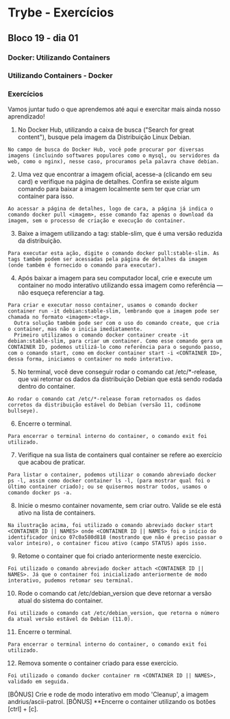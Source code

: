 # Trybe - Exercícios
## Bloco 19 - dia 01
### Docker: Utilizando Containers
### Utilizando Containers - Docker

### Exercícios

Vamos juntar tudo o que aprendemos até aqui e exercitar mais ainda nosso aprendizado!
1. No Docker Hub, utilizando a caixa de busca ("Search for great content"), busque pela imagem da Distribuição Linux Debian.
```
No campo de busca do Docker Hub, você pode procurar por diversas imagens (incluindo softwares populares como o mysql, ou servidores da web, como o nginx), nesse caso, procuramos pela palavra chave debian.
```

2. Uma vez que encontrar a imagem oficial, acesse-a (clicando em seu card) e verifique na página de detalhes. Confira se existe algum comando para baixar a imagem localmente sem ter que criar um container para isso.
```
Ao acessar a página de detalhes, logo de cara, a página já indica o comando docker pull <imagem>, esse comando faz apenas o download da imagem, sem o processo de criação e execução do container.
```

3. Baixe a imagem utilizando a tag: stable-slim, que é uma versão reduzida da distribuição.
```
Para executar esta ação, digite o comando docker pull:stable-slim. As tags também podem ser acessadas pela página de detalhes da imagem (onde também é fornecido o comando para executar).
```

4. Após baixar a imagem para seu computador local, crie e execute um container no modo interativo utilizando essa imagem como referência — não esqueça referenciar a tag.
```
Para criar e executar nosso container, usamos o comando docker container run -it debian:stable-slim, lembrando que a imagem pode ser chamada no formato <imagem>:<tag>.
  Outra solução também pode ser com o uso do comando create, que cria o container, mas não o inicia imediatamente.
  Primeiro utilizamos o comando docker container create -it debian:stable-slim, para criar um container. Como esse comando gera um CONTAINER ID, podemos utilizá-lo como referência para o segundo passo, com o comando start, como em docker container start -i <CONTAINER ID>, dessa forma, iniciamos o container no modo interativo.
```

5. No terminal, você deve conseguir rodar o comando cat /etc/*-release, que vai retornar os dados da distribuição Debian que está sendo rodada dentro do container.
```
Ao rodar o comando cat /etc/*-release foram retornados os dados corretos da distribuição estável do Debian (versão 11, codinome bullseye).
```

6. Encerre o terminal.
```
Para encerrar o terminal interno do container, o comando exit foi utilizado.
```

7. Verifique na sua lista de containers qual container se refere ao exercício que acabou de praticar.
```
Para listar o container, podemos utilizar o comando abreviado docker ps -l, assim como docker container ls -l, (para mostrar qual foi o último container criado); ou se quisermos mostrar todos, usamos o comando docker ps -a.
```

8. Inicie o mesmo container novamente, sem criar outro. Valide se ele está ativo na lista de containers.
```
Na ilustração acima, foi utilizado o comando abreviado docker start <CONTAINER ID || NAMES> onde <CONTAINER ID || NAMES> foi o início do identificador único 07c0a580d818 (mostrando que não é preciso passar o valor inteiro), o container ficou ativo (campo STATUS) após isso.
```

9. Retome o container que foi criado anteriormente neste exercício.
```
Foi utilizado o comando abreviado docker attach <CONTAINER ID || NAMES>. Já que o container foi inicializado anteriormente de modo interativo, pudemos retomar seu terminal.
```

10. Rode o comando cat /etc/debian_version que deve retornar a versão atual do sistema do container.
```
Foi utilizado o comando cat /etc/debian_version, que retorna o número da atual versão estável do Debian (11.0).
```

11. Encerre o terminal.
```
Para encerrar o terminal interno do container, o comando exit foi utilizado.
```

12. Remova somente o container criado para esse exercício.
```
Foi utilizado o comando docker container rm <CONTAINER ID || NAMES>, validado em seguida.
```

[BÔNUS] Crie e rode de modo interativo em modo 'Cleanup', a imagem andrius/ascii-patrol.
[BÔNUS] **Encerre o container utilizando os botões [ctrl] + [c].